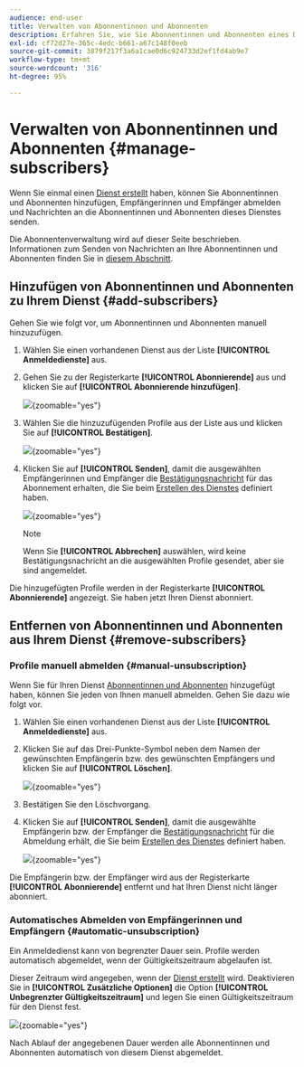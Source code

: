 ```yaml
---
audience: end-user
title: Verwalten von Abonnentinnen und Abonnenten
description: Erfahren Sie, wie Sie Abonnentinnen und Abonnenten eines Dienstes i Adobe Campaign Web verwalten und wie Sie an sie versenden.
exl-id: cf72d27e-365c-4edc-b661-a67c148f0eeb
source-git-commit: 3879f217f3a6a1cae0d6c924733d2ef1fd4ab9e7
workflow-type: tm+mt
source-wordcount: '316'
ht-degree: 95%

---
```


# Verwalten von Abonnentinnen und Abonnenten {#manage-subscribers}

Wenn Sie einmal einen [Dienst erstellt](manage-services.md#create-service) haben, können Sie Abonnentinnen und Abonnenten hinzufügen, Empfängerinnen und Empfänger abmelden und Nachrichten an die Abonnentinnen und Abonnenten dieses Dienstes senden.

Die Abonnentenverwaltung wird auf dieser Seite beschrieben. Informationen zum Senden von Nachrichten an Ihre Abonnentinnen und Abonnenten finden Sie in [diesem Abschnitt](../msg/send-to-subscribers.md).

## Hinzufügen von Abonnentinnen und Abonnenten zu Ihrem Dienst {#add-subscribers}

Gehen Sie wie folgt vor, um Abonnentinnen und Abonnenten manuell hinzuzufügen.

1. Wählen Sie einen vorhandenen Dienst aus der Liste **[!UICONTROL Anmeldedienste]** aus.

1. Gehen Sie zu der Registerkarte **[!UICONTROL Abonnierende]** aus und klicken Sie auf **[!UICONTROL Abonnierende hinzufügen]**.

   ![](assets/service-subscribers-tab.png){zoomable=&quot;yes&quot;}

1. Wählen Sie die hinzuzufügenden Profile aus der Liste aus und klicken Sie auf **[!UICONTROL Bestätigen]**.

   ![](assets/service-subscribers-select-profiles.png){zoomable=&quot;yes&quot;}

1. Klicken Sie auf **[!UICONTROL Senden]**<!--if you click cancel, does it mean that no message is sent but recipients are still subscribed, or they are not subscribed? it's 2 different actions in the console)-->, damit die ausgewählten Empfängerinnen und Empfänger die [Bestätigungsnachricht](manage-services.md#create-confirmation-message) für das Abonnement erhalten, die Sie beim [Erstellen des Dienstes](manage-services.md#create-service) definiert haben.

   ![](assets/service-subscribers-confirmation-msg.png){zoomable=&quot;yes&quot;}

   >[!NOTE]
   >
   >Wenn Sie **[!UICONTROL Abbrechen]** auswählen, wird keine Bestätigungsnachricht an die ausgewählten Profile gesendet, aber sie sind angemeldet.

Die hinzugefügten Profile werden in der Registerkarte **[!UICONTROL Abonnierende]** angezeigt. Sie haben jetzt Ihren Dienst abonniert.

## Entfernen von Abonnentinnen und Abonnenten aus Ihrem Dienst {#remove-subscribers}

### Profile manuell abmelden {#manual-unsubscription}

Wenn Sie für Ihren Dienst [Abonnentinnen und Abonnenten](#add-subscribers) hinzugefügt haben, können Sie jeden von Ihnen manuell abmelden. Gehen Sie dazu wie folgt vor.

1. Wählen Sie einen vorhandenen Dienst aus der Liste **[!UICONTROL Anmeldedienste]** aus.

1. Klicken Sie auf das Drei-Punkte-Symbol neben dem Namen der gewünschten Empfängerin bzw. des gewünschten Empfängers und klicken Sie auf **[!UICONTROL Löschen]**.

   ![](assets/service-subscribers-delete.png){zoomable=&quot;yes&quot;}

1. Bestätigen Sie den Löschvorgang.

1. Klicken Sie auf **[!UICONTROL Senden]**, damit die ausgewählte Empfängerin bzw. der Empfänger die [Bestätigungsnachricht](manage-services.md#create-confirmation-message) für die Abmeldung erhält, die Sie beim [Erstellen des Dienstes](manage-services.md#create-service) definiert haben.

   ![](assets/service-subscribers-delete-confirmation.png){zoomable=&quot;yes&quot;}

Die Empfängerin bzw. der Empfänger wird aus der Registerkarte **[!UICONTROL Abonnierende]** entfernt und hat Ihren Dienst nicht länger abonniert.

### Automatisches Abmelden von Empfängerinnen und Empfängern {#automatic-unsubscription}

Ein Anmeldedienst kann von begrenzter Dauer sein. Profile werden automatisch abgemeldet, wenn der Gültigkeitszeitraum abgelaufen ist.

Dieser Zeitraum wird angegeben, wenn der [Dienst erstellt](manage-services.md#create-service) wird. Deaktivieren Sie in **[!UICONTROL Zusätzliche Optionen]** die Option **[!UICONTROL Unbegrenzter Gültigkeitszeitraum]** und legen Sie einen Gültigkeitszeitraum für den Dienst fest.

![](assets/service-create-validity-period.png){zoomable=&quot;yes&quot;}

Nach Ablauf der angegebenen Dauer werden alle Abonnentinnen und Abonnenten automatisch von diesem Dienst abgemeldet.
